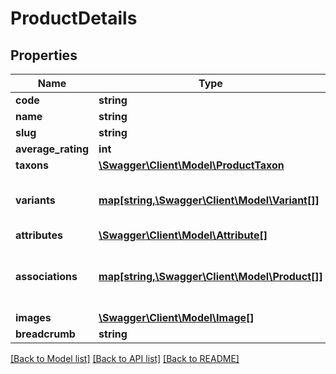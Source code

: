 # ProductDetails

## Properties
Name | Type | Description | Notes
------------ | ------------- | ------------- | -------------
**code** | **string** |  | [optional] 
**name** | **string** |  | [optional] 
**slug** | **string** |  | [optional] 
**average_rating** | **int** |  | [optional] 
**taxons** | [**\Swagger\Client\Model\ProductTaxon**](ProductTaxon.md) |  | [optional] 
**variants** | [**map[string,\Swagger\Client\Model\Variant[]]**](array.md) | Keys reference to code of a variant. | [optional] 
**attributes** | [**\Swagger\Client\Model\Attribute[]**](Attribute.md) |  | [optional] 
**associations** | [**map[string,\Swagger\Client\Model\Product[]]**](array.md) | Keys reference to code of an association. | [optional] 
**images** | [**\Swagger\Client\Model\Image[]**](Image.md) |  | [optional] 
**breadcrumb** | **string** |  | [optional] 

[[Back to Model list]](../README.md#documentation-for-models) [[Back to API list]](../README.md#documentation-for-api-endpoints) [[Back to README]](../README.md)


